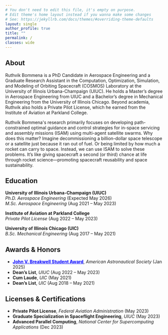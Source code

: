 ```yaml
---
# You don't need to edit this file, it's empty on purpose.
# Edit theme's home layout instead if you wanna make some changes
# See: https://jekyllrb.com/docs/themes/#overriding-theme-defaults
layout: single
author_profile: true
title: ""
permalink: /
classes: wide
---
```


<script type="application/ld+json">
{
  "@context": "https://schema.org",
  "@type": "Person",
  "name": "Ruthvik Bommena",
  "url": "https://ruthvik-bommena.github.io/",
  "image": "https://ruthvik-bommena.github.io/assets/images/RuthvikBommena_Headshot.jpg",
  "jobTitle": "Aerospace Engineer & Ph.D. Candidate",
  "affiliation": {
    "@type": "Organization",
    "name": "University of Illinois Urbana-Champaign"
  },
  "sameAs": [
    "https://www.linkedin.com/in/ruthvik-bommena/",
    "https://github.com/ruthvik-bommena",
    "https://scholar.google.com/citations?user=qiCtdTcAAAAJ&hl=en",
    "https://orcid.org/0000-0002-2702-7057"
  ]
}
</script>

## About

Ruthvik Bommena is a PhD Candidate in Aerospace Engineering and a Graduate Research Assistant in the Computation, Optimization, Simulation, and Modeling of Orbiting Spacecraft (COSMOS) Laboratory at the University of Illinois Urbana-Champaign (UIUC). He holds a Master’s degree in Aerospace Engineering from UIUC and a Bachelor’s degree in Mechanical Engineering from the University of Illinois Chicago. Beyond academia, Ruthvik also holds a Private Pilot License, which he earned from the Institute of Aviation at Parkland College.

Ruthvik Bommena's research primarily focuses on developing path-constrained optimal guidance and control strategies for in-space servicing and assembly missions (ISAM) using multi-agent satellite swarms. Why does this matter? Imagine decommissioning a billion-dollar space telescope or a satellite just because it ran out of fuel. Or being limited by how much a rocket can carry to space. Instead, we can use ISAM to solve these problems. It’s like giving spacecraft a second (or third) chance at life through rocket science—promoting spacecraft reusability and space sustainability.

## Education

**University of Illinois Urbana-Champaign (UIUC)**  
*Ph.D. Aerospace Engineering* (Expected May 2026)  
*M.Sc. Aerospace Engineering* (Aug 2021 – May 2023)

**Institute of Aviation at Parkland College**  
*Private Pilot License* (Aug 2022 – May 2023)

**University of Illinois Chicago (UIC)**  
*B.Sc. Mechanical Engineering* (Aug 2017 – May 2021)

## Awards & Honors

- <a href="https://www.space-flight.org/docs/Breakwell/Breakwell_winners.html" target="_blank" style="color:blue">**John V. Breakwell Student Award**</a>, *American Astronautical Society* (Jan 2025)  
- **Dean’s List**, *UIUC* (Aug 2022 – May 2023)  
- **Cum Laude**, *UIC* (May 2021)  
- **Dean’s List**, *UIC* (Aug 2018 – May 2021)

## Licenses & Certifications

- **Private Pilot License**, *Federal Aviation Administration* (May 2023)  
- **Graduate Specialization in Spaceflight Engineering**, *UIUC* (May 2023)  
- **Advanced Parallel Computing**, *National Center for Supercomputing Applications* (Dec 2023)

